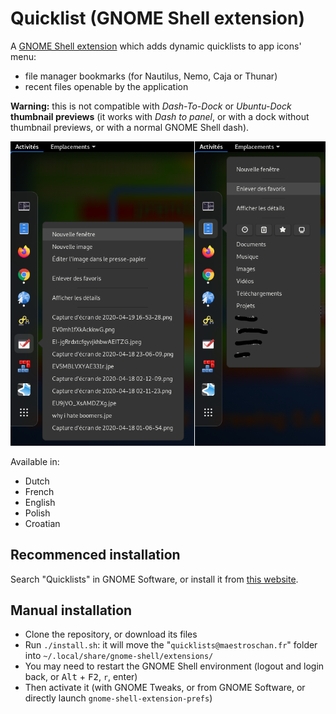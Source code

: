 # Quicklist (GNOME Shell extension)

A [GNOME Shell extension](https://extensions.gnome.org/about/) which adds
dynamic quicklists to app icons' menu:

- file manager bookmarks (for Nautilus, Nemo, Caja or Thunar)
- recent files openable by the application

**Warning:** this is not compatible with *Dash-To-Dock* or *Ubuntu-Dock*
**thumbnail previews** (it works with *Dash to panel*, or with a dock without
thumbnail previews, or with a normal GNOME Shell dash).

![](./screenshot_v5.png)

Available in:
- Dutch
- French
- English
- Polish
- Croatian

## Recommenced installation

Search "Quicklists" in GNOME Software, or install it from [this website](https://extensions.gnome.org/extension/1747/quicklists/).

## Manual installation

- Clone the repository, or download its files
- Run `./install.sh`: it will move the "`quicklists@maestroschan.fr`" folder into `~/.local/share/gnome-shell/extensions/`
- You may need to restart the GNOME Shell environment (logout and login back, or <kbd>Alt</kbd> + <kbd>F2</kbd>, `r`, enter)
- Then activate it (with GNOME Tweaks, or from GNOME Software, or directly launch `gnome-shell-extension-prefs`)

<!--

## TODO

- stack with sidebar for prefs

- if !appmenu, integrate the file list into the menu
- with a search entry ???

-->

